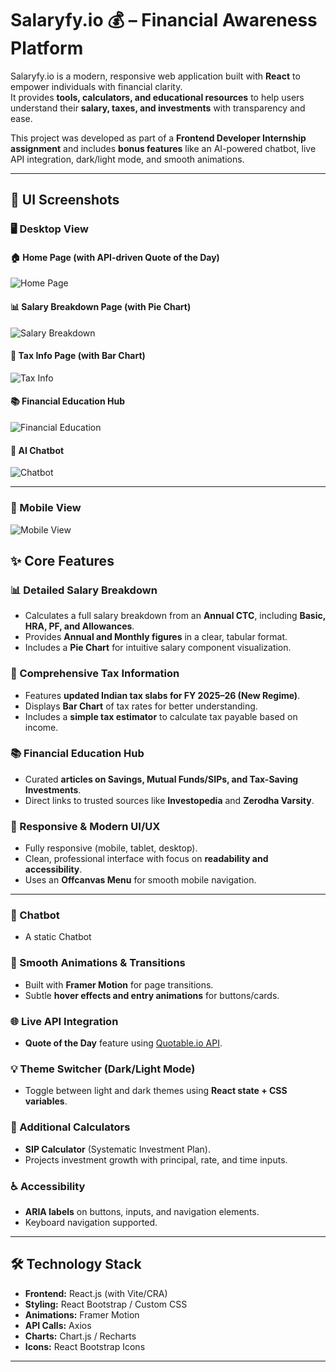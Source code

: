 # Salaryfy.io 💰 –  Financial Awareness Platform

Salaryfy.io is a modern, responsive web application built with **React** to empower individuals with financial clarity.  
It provides **tools, calculators, and educational resources** to help users understand their **salary, taxes, and investments** with transparency and ease.

This project was developed as part of a **Frontend Developer Internship assignment** and includes **bonus features** like an AI-powered chatbot, live API integration, dark/light mode, and smooth animations.

---

## 📸 UI Screenshots

### 🖥 Desktop View
#### 🏠 Home Page (with API-driven Quote of the Day)
![Home Page](./src/screenshots/home.png)

#### 📊 Salary Breakdown Page (with Pie Chart)
![Salary Breakdown](./src/screenshots/salary-breakdown.png)

#### 💸 Tax Info Page (with Bar Chart)
![Tax Info](./src/screenshots/tax-info.png)

#### 📚 Financial Education Hub
![Financial Education](./src/screenshots/education.png)

#### 🤖 AI Chatbot
![Chatbot](./src/screenshots/chatbot.png)

---

### 📱 Mobile View
![Mobile View](./src/screenshots/mobile.png)
## ✨ Core Features

### 📊 Detailed Salary Breakdown
- Calculates a full salary breakdown from an **Annual CTC**, including **Basic, HRA, PF, and Allowances**.
- Provides **Annual and Monthly figures** in a clear, tabular format.
- Includes a **Pie Chart** for intuitive salary component visualization.

### 💸 Comprehensive Tax Information
- Features **updated Indian tax slabs for FY 2025–26 (New Regime)**.
- Displays **Bar Chart** of tax rates for better understanding.
- Includes a **simple tax estimator** to calculate tax payable based on income.

### 📚 Financial Education Hub
- Curated **articles on Savings, Mutual Funds/SIPs, and Tax-Saving Investments**.
- Direct links to trusted sources like **Investopedia** and **Zerodha Varsity**.

### 🎨 Responsive & Modern UI/UX
- Fully responsive (mobile, tablet, desktop).
- Clean, professional interface with focus on **readability and accessibility**.
- Uses an **Offcanvas Menu** for smooth mobile navigation.

---


### 🤖 Chatbot
- A static Chatbot

### 🚀 Smooth Animations & Transitions
- Built with **Framer Motion** for page transitions.  
- Subtle **hover effects and entry animations** for buttons/cards.  

### 🌐 Live API Integration
- **Quote of the Day** feature using [Quotable.io API](https://quotable.io).  

### 💡 Theme Switcher (Dark/Light Mode)
- Toggle between light and dark themes using **React state + CSS variables**.  

### 🧮 Additional Calculators
- **SIP Calculator** (Systematic Investment Plan).  
- Projects investment growth with principal, rate, and time inputs.  

### ♿ Accessibility
- **ARIA labels** on buttons, inputs, and navigation elements.  
- Keyboard navigation supported.  

---

## 🛠 Technology Stack

- **Frontend:** React.js (with Vite/CRA)
- **Styling:**  React Bootstrap / Custom CSS
- **Animations:** Framer Motion
- **API Calls:** Axios
- **Charts:** Chart.js / Recharts
- **Icons:** React Bootstrap Icons

---

